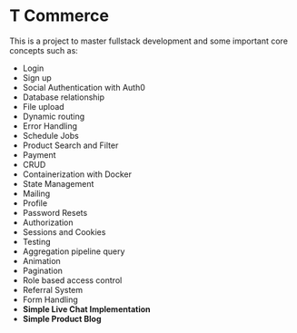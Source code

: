 # T Commerce

This is a project to master fullstack development and some important core concepts such as:

- Login
- Sign up
- Social Authentication with Auth0
- Database relationship
- File upload
- Dynamic routing
- Error Handling
- Schedule Jobs
- Product Search and Filter
- Payment
- CRUD
- Containerization with Docker
- State Management
- Mailing
- Profile
- Password Resets
- Authorization
- Sessions and Cookies
- Testing
- Aggregation pipeline query
- Animation
- Pagination
- Role based access control
- Referral System
- Form Handling
- **Simple Live Chat Implementation**
- **Simple Product Blog**
